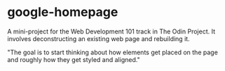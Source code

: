 # google-homepage

A mini-project for the Web Development 101 track in The Odin Project. It involves deconstructing an existing web page and rebuilding it.

"The goal is to start thinking about how elements get placed on the page and roughly how they get styled and aligned."

